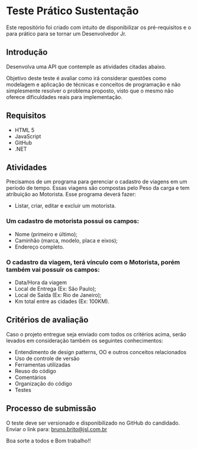 # Teste Prático Sustentação
Este repositório foi criado com intuito de disponibilizar os pré-requisitos e o para prático para se tornar um Desenvolvedor Jr. 

## Introdução

Desenvolva uma API que contemple as atividades citadas abaixo.

Objetivo deste teste é avaliar como irá considerar questões como modelagem e aplicação de
técnicas e conceitos de programação e não simplesmente resolver o problema proposto, visto
que o mesmo não oferece dificuldades reais para implementação.


## Requisitos

- HTML 5
- JavaScript
- GitHub
- .NET


## Atividades

Precisamos de um programa para gerenciar o cadastro de viagens em um período de tempo.
Essas viagens são compostas pelo Peso da carga e tem atribuição ao Motorista. Esse programa
deverá fazer:
- Listar, criar, editar e excluir um motorista.

### Um cadastro de motorista possui os campos:

- Nome (primeiro e último);
- Caminhão (marca, modelo, placa e eixos);
- Endereço completo.

### O cadastro da viagem, terá vínculo com o Motorista, porém também vai possuir os campos:

- Data/Hora da viagem
- Local de Entrega (Ex: São Paulo);
- Local de Saída (Ex: Rio de Janeiro);
- Km total entre as cidades (Ex: 100KM).


## Critérios de avaliação 

Caso o projeto entregue seja enviado com todos os critérios acima, 
serão levados em consideração também os seguintes conhecimentos:

- Entendimento de design patterns, OO e outros conceitos relacionados
- Uso de controle de versão
- Ferramentas utilizadas
- Reuso do código
- Comentários
- Organização do código
- Testes


## Processo de submissão

O teste deve ser versionado e disponibilizado no GitHub do candidado.
Enviar o link para: bruno.brito@jsl.com.br

Boa sorte a todos e Bom trabalho!!
